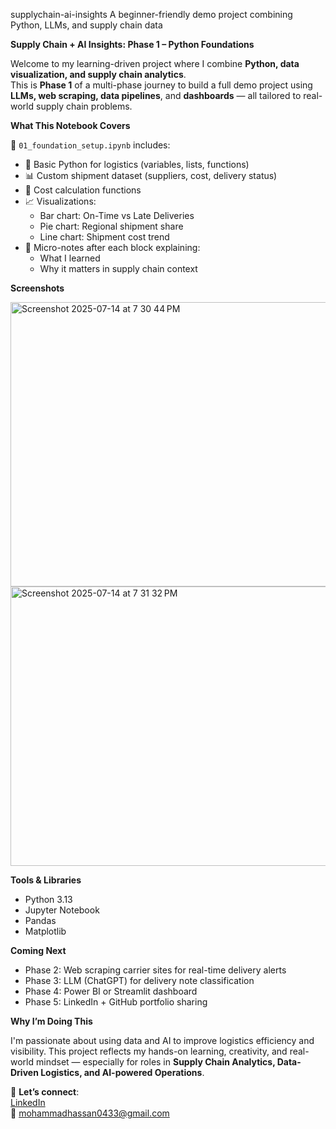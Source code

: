 supplychain-ai-insights
A beginner-friendly demo project combining Python, LLMs, and supply chain data

**Supply Chain + AI Insights: Phase 1 – Python Foundations**

Welcome to my learning-driven project where I combine **Python, data visualization, and supply chain analytics**.  
This is **Phase 1** of a multi-phase journey to build a full demo project using **LLMs, web scraping, data pipelines**, and **dashboards** — all tailored to real-world supply chain problems.


**What This Notebook Covers**

📘 `01_foundation_setup.ipynb` includes:

- 🧠 Basic Python for logistics (variables, lists, functions)
- 📊 Custom shipment dataset (suppliers, cost, delivery status)
- 🧮 Cost calculation functions
- 📈 Visualizations:
  - Bar chart: On-Time vs Late Deliveries
  - Pie chart: Regional shipment share
  - Line chart: Shipment cost trend
- 📝 Micro-notes after each block explaining:
  - What I learned
  - Why it matters in supply chain context


**Screenshots**

<img width="609" height="455" alt="Screenshot 2025-07-14 at 7 30 44 PM" src="https://github.com/user-attachments/assets/4f14e565-642c-488b-a9ef-0d2d173b014b" />

<img width="594" height="447" alt="Screenshot 2025-07-14 at 7 31 32 PM" src="https://github.com/user-attachments/assets/37cce827-0132-4352-be0b-415f24fe0ad1" />


**Tools & Libraries**

- Python 3.13  
- Jupyter Notebook  
- Pandas  
- Matplotlib  


**Coming Next**

- Phase 2: Web scraping carrier sites for real-time delivery alerts  
- Phase 3: LLM (ChatGPT) for delivery note classification  
- Phase 4: Power BI or Streamlit dashboard  
- Phase 5: LinkedIn + GitHub portfolio sharing


**Why I’m Doing This**

I'm passionate about using data and AI to improve logistics efficiency and visibility. This project reflects my hands-on learning, creativity, and real-world mindset — especially for roles in **Supply Chain Analytics, Data-Driven Logistics, and AI-powered Operations**.


📩 **Let’s connect**:  
[LinkedIn](https://www.linkedin.com/in/mohammad-hassan-4777251bb/)  
📧 mohammadhassan0433@gmail.com  
